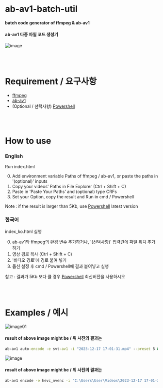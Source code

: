 # ab-av1-batch-util
#### batch code generator of ffmpeg & ab-av1

#### ab-av1 다중 파일 코드 생성기
![image](https://github.com/parkjonghyukp/ab-av1-encoding-util/assets/149362146/6642eb25-491d-40b1-ac73-92e677a9f4a2)

</br></br>

# Requirement / 요구사항

* [ffmpeg](https://github.com/FFmpeg/FFmpeg)
* [ab-av1](https://github.com/alexheretic/ab-av1)
* (Optional / 선택사항) [Powershell](https://github.com/PowerShell/PowerShell)

</br></br>

# How to use

### English

Run index.html

0. Add environment variable Paths of ffmpeg / ab-av1, or paste the paths in '(optional)' inputs
1. Copy your videos' Paths in File Explorer (Ctrl + Shift + C)
2. Paste in 'Paste Your Paths' and (optional) type CRFs
3. Set your Option, copy the result and Run in cmd / Powershell

Note : if the result is larger than 5Kb, use [Powershell](https://github.com/PowerShell/PowerShell) latest version

### 한국어

index_ko.html 실행

0. ab-av1와 ffmpeg의 환경 변수 추가하거나, '(선택사항)' 입력란에 파일 위치 추가하기
1. 영상 경로 복사 (Ctrl + Shift + C)
2. '비디오 경로'에 경로 붙여 넣기
3. 옵션 설정 후 cmd / Powershell에 결과 붙여넣고 실행

참고 : 결과가 5Kb 보다 클 경우 [Powershell](https://github.com/PowerShell/PowerShell) 최신버전을 사용하시오

</br></br>

# Examples / 예시
<img src="https://github.com/parkjonghyukp/park/assets/149362146/c7b62a24-bf08-49b0-b983-2aa593a52b90" alt="image01"/>

</br>

#### result of above image might be / 위 사진의 결과는

```cmd
ab-av1 auto-encode -e svt-av1 -i "2023-12-17 17-01-31.mp4" --preset 5 && ab-av1 auto-encode -e svt-av1 -i "2023-12-17 17-01-33.mp4" --preset 5 && ffmpeg -i "2023-12-17 17-01-31.av1.mp4" -c:v copy -c:a libopus -b:a 96K "2023-12-17 17-01-31_opus.mp4" && del "2023-12-17 17-01-31.av1.mp4" && ffmpeg -i "2023-12-17 17-01-33.av1.mp4" -c:v copy -c:a libopus -b:a 96K "2023-12-17 17-01-33_opus.mp4" && del "2023-12-17 17-01-33.av1.mp4" && shutdown -s -f -t -30
```

![image](https://github.com/parkjonghyukp/ab-av1-encoding-util/assets/149362146/ed6bc04d-8af2-49a2-bc7f-45da38c1aac1)



#### result of above image might be / 위 사진의 결과는

```cmd
ab-av1 encode -e hevc_nvenc -i "C:\Users\User\Videos\2023-12-17 17-01-31.mp4" --crf 34 --preset 5 && ab-av1 encode -e hevc_nvenc -i "C:\Users\User\2023-12-17 17-01-33.mp4" --crf 34 --preset 5 && ffmpeg -i "C:\Users\User\Videos\2023-12-17 17-01-31.hevc_nvenc.mp4" -c:v copy -c:a libopus -b:a 96K "C:\Users\User\Videos\2023-12-17 17-01-31_opus.mp4" && del "C:\Users\User\Videos\2023-12-17 17-01-31.hevc_nvenc.mp4" && ffmpeg -i "C:\Users\User\2023-12-17 17-01-33.hevc_nvenc.mp4" -c:v copy -c:a libopus -b:a 96K "C:\Users\User\2023-12-17 17-01-33_opus.mp4" && del "C:\Users\User\2023-12-17 17-01-33.hevc_nvenc.mp4" && shutdown -s -f -t -30
```
